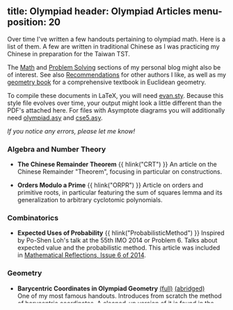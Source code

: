 title: Olympiad
header: Olympiad Articles
menu-position: 20
---

Over time I've written a few handouts pertaining to olympiad math.
Here is a list of them.
A few are written in traditional Chinese as I was practicing my Chinese in preparation for the Taiwan TST.

The [Math](http://usamo.wordpress.com/category/mathematics/) and
[Problem Solving](http://usamo.wordpress.com/category/problem-solving/) sections
of my personal blog might also be of interest.
See also [Recommendations](recommend.html) for other authors I like,
as well as my [geometry book](geombook.html) for a
comprehensive textbook in Euclidean geometry.

To compile these documents in LaTeX, you will need [evan.sty][evan.sty].
Because this style file evolves over time,
your output might look a little different than the PDF's attached here.
For files with Asymptote diagrams you will additionally
need [olympiad.asy][olympiad.asy] and [cse5.asy][cse5.asy].

*If you notice any errors, please let me know!*

### Algebra and Number Theory
* <b>The Chinese Remainder Theorem</b> {{ hlink("CRT") }}
  An article on the Chinese Remainder "Theorem", focusing in particular on constructions.

* <b>Orders Modulo a Prime</b> {{ hlink("ORPR") }}
  Article on orders and primitive roots, in particular featuring the sum of squares lemma and its generalization
  to arbitrary cyclotomic polynomials.

### Combinatorics
* <b>Expected Uses of Probability</b> {{ hlink("ProbabilisticMethod") }}
  Inspired by Po-Shen Loh's talk at the 55th IMO 2014 or Problem 6.
  Talks about expected value and the probabilistic method.
  This article was included in
  [Mathematical Reflections, Issue 6 of 2014](https://www.awesomemath.org/mathematical-reflections/archives/).

### Geometry
* <b>Barycentric Coordinates in Olympiad Geometry</b>
  [(full)](http://www.mit.edu/~evanchen/handouts/bary/bary-full.pdf)
  [(abridged)](http://www.mit.edu/~evanchen/handouts/bary/bary-short.pdf) <br>
  One of my most famous handouts. Introduces from scratch the method of barycentric coordinates.
  A cleaned-up version of it is found in the draft of my geometry textbook.

* <b> How to Use Directed Angles</b> {{ hlink("Directed-Angles") }}
  A short note on the use of directed angles in olympiad solutions.
  Why didn't anyone beat me to writing this?

* <b>The Incenter/Excenter Lemma</b> {{ hlink("Fact5") }}
  A collection of problems which exhibit the first olympiad configuration I got to know well,
  the famous "incenter/excenter lemma".

* <b>Bashing Geometry with Complex Numbers</b> {{ hlink("cmplx") }}
  Written in broken Traditional Chinese. Describes the classic method of complex numbers.  
  [Click here for English translation](handouts/cmplx/en-cmplx.pdf).

* <b>A Guessing Game: Mixtilinear Incircles</b> {{ hlink("Mixt-GeoGuessr") }}
  A quick description of some nice properties of mixtilinear incircles.
  Presented as a "guessing game" where one has to guess collinear points, cyclic quadrilaterals, and so on beforehand.

* <b>Writing Olympiad Geometry Problems</b> {{ hlink("Writing-Oly-Geo") }}
  For students who are interested in writing their own olympiad geometry problems!
  Or more generally, anyone who is curious how my geometry problems get created.

* <b>Chapter 2: Circles</b> [(pdf)][egmo2] <br>
  Chapter 2 of [my textbook][geombook], primarily on power of a point and radical axis theorem.

* <b>Chapter 8: Inversion</b> [(pdf)][egmo8] <br>
  Chapter 8 of [my textbook][geombook], on inversion in the plane.


### Inequalities
* <b>Lagrange Multipliers Done Correctly</b> {{ hlink("LM") }}
  This is a description of the conditions necessary to execute a Lagrange Multipliers solution on an olympiad.

* <b>SOS: A Dumbass's Perspective</b> {{ hlink("SOS_Dumbass") }}
  Describes the SOS method for solving inequalities.

* <b>Olympiad Inequalities</b> {{ hlink("Ineq") }}
  Written in broken Traditional Chinese. Describes some "standard strategies" for handling olympiad inequalities.  
  An [hastily translated English version](handouts/Ineq/en.pdf) of this handout is now available.

### Reports and Reflections
* <b>USAMO 2014 Contest Analysis</b> {{ hlink("USAMO2014") }}
  This describes in detail the thought process behind each of my solutions to the USAMO 2014.

* <b>IMO 2014 Journal</b> {{ hlink("IMO-2014") }}
  This describes my experiences competing as TWN2 at the 55th IMO 2014.  
  To download the pictures in the report, locate "media" in the source folder.

* <b>Taiwan TST 2014 Reflection</b> {{ hlink("TaiwanTST") }}
  This describes my experiences competing for a position on the Taiwan IMO 2014 team.
  It also contains an extensive commentary on each of the Team Selection Tests and Quizzes, which together
  covered most of the 2013 IMO Shortlist.    
  _Note:_ [Click here for English versions of the TST problems.](http://www.aops.com/community/c41558)

* <b>OMO Spring 2014 Executive Report</b> {{ hlink("OMOSpring14Report") }}
  A short report on running the Online Math Open for Spring 2014.
  This is mostly for the sake of those who will be running the future installments of the contest, as one of
  us is graduating.

### Miscellaneous
* <b>Chinese Terminology Sheet</b> {{ hlink("Chinese") }}
  These are the notes that I took when I was studying traditional Chinese in preparation
  for the Taiwan IMO selection and training camps.
  It is updated occasionally as I add entries (e.g. when translating HMMT contests).

* <b>LaTeX Example File</b> {{ hlink("TeXSample") }}
  A very short document which shows what a "typical" LaTeX file looks like.
  It was written for a complete beginner.

* <b>USAMO 2003 Rubric</b> [(pdf)](upload/usamo-2003-rubric.pdf) <br>
  The grading rubric for USAMO 2003.

### Upcoming
* Hall's Marriage Lemma
* Monsters
* Introduction to Functional Equations
* Irreducibility of Polynomials

[evan.sty]: https://github.com/vEnhance/dotfiles/blob/master/texmf/tex/latex/evan/evan.sty
[olympiad.asy]: https://github.com/vEnhance/dotfiles/blob/master/asy/olympiad.asy
[cse5.asy]: https://github.com/vEnhance/dotfiles/blob/master/asy/cse5.asy
[egmo2]: http://www.maa.org/sites/default/files/pdf/ebooks/pdf/EGMO_chapter2.pdf
[egmo8]: http://www.maa.org/sites/default/files/pdf/ebooks/pdf/EGMO_chapter8.pdf
[geombook]: geombook.html
